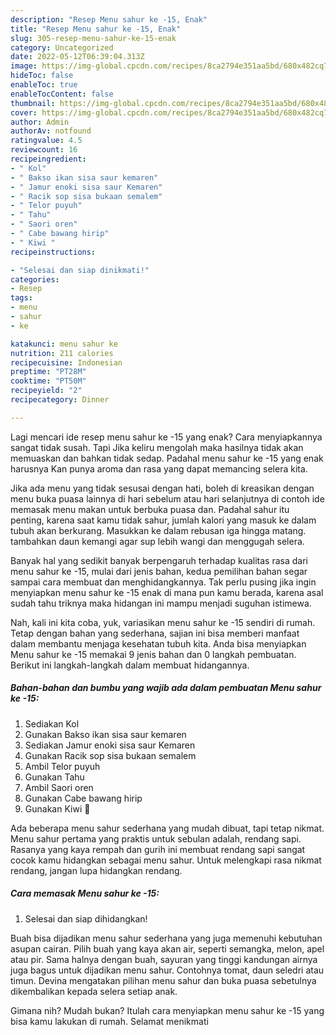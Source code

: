```yaml
---
description: "Resep Menu sahur ke -15, Enak"
title: "Resep Menu sahur ke -15, Enak"
slug: 305-resep-menu-sahur-ke-15-enak
category: Uncategorized
date: 2022-05-12T06:39:04.313Z
image: https://img-global.cpcdn.com/recipes/8ca2794e351aa5bd/680x482cq70/menu-sahur-ke-15-foto-resep-utama.jpg
hideToc: false
enableToc: true
enableTocContent: false
thumbnail: https://img-global.cpcdn.com/recipes/8ca2794e351aa5bd/680x482cq70/menu-sahur-ke-15-foto-resep-utama.jpg
cover: https://img-global.cpcdn.com/recipes/8ca2794e351aa5bd/680x482cq70/menu-sahur-ke-15-foto-resep-utama.jpg
author: Admin
authorAv: notfound
ratingvalue: 4.5
reviewcount: 16
recipeingredient:
- " Kol"
- " Bakso ikan sisa saur kemaren"
- " Jamur enoki sisa saur Kemaren"
- " Racik sop sisa bukaan semalem"
- " Telor puyuh"
- " Tahu"
- " Saori oren"
- " Cabe bawang hirip"
- " Kiwi "
recipeinstructions:

- "Selesai dan siap dinikmati!"
categories:
- Resep
tags:
- menu
- sahur
- ke

katakunci: menu sahur ke 
nutrition: 211 calories
recipecuisine: Indonesian
preptime: "PT28M"
cooktime: "PT50M"
recipeyield: "2"
recipecategory: Dinner

---
```



Lagi mencari ide resep menu sahur ke -15 yang enak? Cara menyiapkannya sangat tidak susah. Tapi Jika keliru mengolah maka hasilnya tidak akan memuaskan dan bahkan tidak sedap. Padahal menu sahur ke -15 yang enak harusnya Kan punya aroma dan rasa yang dapat memancing selera kita.


Jika ada menu yang tidak sesusai dengan hati, boleh di kreasikan dengan menu buka puasa lainnya di hari sebelum atau hari selanjutnya di contoh ide memasak menu makan untuk berbuka puasa dan. Padahal sahur itu penting, karena saat kamu tidak sahur, jumlah kalori yang masuk ke dalam tubuh akan berkurang. Masukkan ke dalam rebusan iga hingga matang. tambahkan daun kemangi agar sup lebih wangi dan menggugah selera.

Banyak hal yang sedikit banyak berpengaruh terhadap kualitas rasa dari menu sahur ke -15, mulai dari jenis bahan, kedua pemilihan bahan segar sampai cara membuat dan menghidangkannya. Tak perlu pusing jika ingin menyiapkan menu sahur ke -15 enak di mana pun kamu berada, karena asal sudah tahu triknya maka hidangan ini mampu menjadi suguhan istimewa.


Nah, kali ini kita coba, yuk, variasikan menu sahur ke -15 sendiri di rumah. Tetap dengan bahan yang sederhana, sajian ini bisa memberi manfaat dalam membantu menjaga kesehatan tubuh kita. Anda bisa menyiapkan Menu sahur ke -15 memakai 9 jenis bahan dan 0 langkah pembuatan. Berikut ini langkah-langkah dalam membuat hidangannya.

<!--inarticleads1-->

##### Bahan-bahan dan bumbu yang wajib ada dalam pembuatan Menu sahur ke -15:

1. Sediakan  Kol
1. Gunakan  Bakso ikan sisa saur kemaren
1. Sediakan  Jamur enoki sisa saur Kemaren
1. Gunakan  Racik sop sisa bukaan semalem
1. Ambil  Telor puyuh
1. Gunakan  Tahu
1. Ambil  Saori oren
1. Gunakan  Cabe bawang hirip
1. Gunakan  Kiwi 🥝


Ada beberapa menu sahur sederhana yang mudah dibuat, tapi tetap nikmat. Menu sahur pertama yang praktis untuk sebulan adalah, rendang sapi. Rasanya yang kaya rempah dan gurih ini membuat rendang sapi sangat cocok kamu hidangkan sebagai menu sahur. Untuk melengkapi rasa nikmat rendang, jangan lupa hidangkan rendang. 

<!--inarticleads2-->

##### Cara memasak Menu sahur ke -15:


1. Selesai dan siap dihidangkan!

Buah bisa dijadikan menu sahur sederhana yang juga memenuhi kebutuhan asupan cairan. Pilih buah yang kaya akan air, seperti semangka, melon, apel atau pir. Sama halnya dengan buah, sayuran yang tinggi kandungan airnya juga bagus untuk dijadikan menu sahur. Contohnya tomat, daun seledri atau timun. Devina mengatakan pilihan menu sahur dan buka puasa sebetulnya dikembalikan kepada selera setiap anak. 

Gimana nih? Mudah bukan? Itulah cara menyiapkan menu sahur ke -15 yang bisa kamu lakukan di rumah. Selamat menikmati
